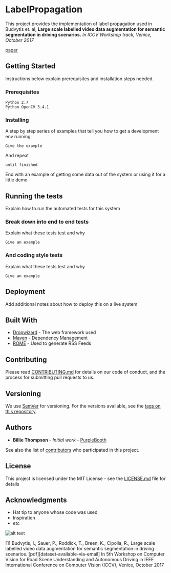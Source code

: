 # LabelPropagation

This project provides the implementation of label propagation used in Budvytis et. al, **Large scale labelled video data augmentation for semantic segmentation in driving scenarios.** *In ICCV Workshop track, Venice, October 2017*

[paper](http://mi.eng.cam.ac.uk/~cipolla/publications/inproceedings/2017-ICCV-label-propagation.pdf)
<!--- [supplementary]()--->
 
## Getting Started

Instructions below explain prerequisites and installation steps needed.

### Prerequisites

```
Python 2.7
Python OpenCV 3.4.1
```

### Installing

A step by step series of examples that tell you how to get a development env running

```
Give the example
```

And repeat

```
until finished
```

End with an example of getting some data out of the system or using it for a little demo

## Running the tests

Explain how to run the automated tests for this system

### Break down into end to end tests

Explain what these tests test and why

```
Give an example
```

### And coding style tests

Explain what these tests test and why

```
Give an example
```

## Deployment

Add additional notes about how to deploy this on a live system

## Built With

* [Dropwizard](http://www.dropwizard.io/1.0.2/docs/) - The web framework used
* [Maven](https://maven.apache.org/) - Dependency Management
* [ROME](https://rometools.github.io/rome/) - Used to generate RSS Feeds

## Contributing

Please read [CONTRIBUTING.md](https://gist.github.com/PurpleBooth/b24679402957c63ec426) for details on our code of conduct, and the process for submitting pull requests to us.

## Versioning

We use [SemVer](http://semver.org/) for versioning. For the versions available, see the [tags on this repository](https://github.com/your/project/tags). 

## Authors

* **Billie Thompson** - *Initial work* - [PurpleBooth](https://github.com/PurpleBooth)

See also the list of [contributors](https://github.com/your/project/contributors) who participated in this project.

## License

This project is licensed under the MIT License - see the [LICENSE.md](LICENSE.md) file for details

## Acknowledgments

* Hat tip to anyone whose code was used
* Inspiration
* etc



![alt text](http://mi.eng.cam.ac.uk/~ib255/files/R00187/R0010087_20170616201954_er_f_00013700.png)


[1] Budvytis, I., Sauer, P., Roddick, T., Breen, K., Cipolla, R., 
Large scale labelled video data augmentation for semantic segmentation in driving scenarios. [pdf][dataset-available-via-email] 
In 5th Workshop on Computer Vision for Road Scene Understanding and Autonomous Driving in IEEE International Conference on Computer Vision (ICCV), Venice, October 2017 
